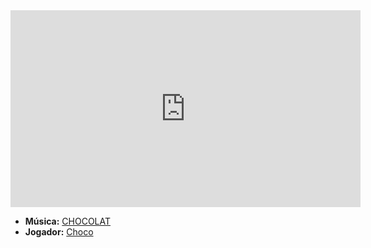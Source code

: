 <iframe width="560" height="315" src="https://www.youtube.com/embed/SdF6b8dIh4g?si=Y5m-hi0VuxkQHPlQ" title="YouTube video player" frameborder="0" allow="accelerometer; autoplay; clipboard-write; encrypted-media; gyroscope; picture-in-picture; web-share" referrerpolicy="strict-origin-when-cross-origin" allowfullscreen></iframe>

- **Música:** [CHOCOLAT](content/Músicas/CHOCOLAT.md)
- **Jogador:** [Choco](content/Jogadores/Choco.md)